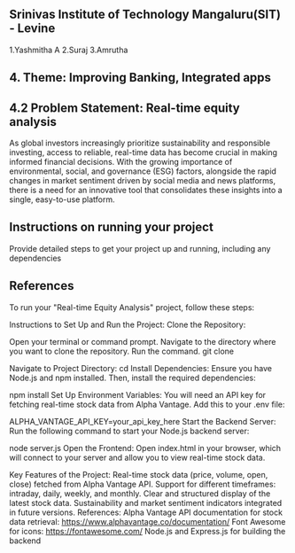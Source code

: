 ## Srinivas Institute of Technology Mangaluru(SIT) - Levine
1.Yashmitha A
2.Suraj
3.Amrutha

## 4. Theme: Improving Banking, Integrated apps
## 4.2 Problem Statement: Real-time equity analysis
As global investors increasingly prioritize sustainability and responsible investing, access to 
reliable, real-time data has become crucial in making informed financial decisions. With the 
growing importance of environmental, social, and governance (ESG) factors, alongside the 
rapid changes in market sentiment driven by social media and news platforms, there is a need 
for an innovative tool that consolidates these insights into a single, easy-to-use platform.

## Instructions on running your project
Provide detailed steps to get your project up and running, including any dependencies

## References
To run your "Real-time Equity Analysis" project, follow these steps:

Instructions to Set Up and Run the Project:
Clone the Repository:

Open your terminal or command prompt.
Navigate to the directory where you want to clone the repository.
Run the command.
git clone <repository-url>

Navigate to Project Directory:
cd <project-directory>
Install Dependencies: Ensure you have Node.js and npm installed. Then, install the required dependencies:

npm install
Set Up Environment Variables: You will need an API key for fetching real-time stock data from Alpha Vantage. Add this to your .env file:

ALPHA_VANTAGE_API_KEY=your_api_key_here
Start the Backend Server: Run the following command to start your Node.js backend server:

node server.js
Open the Frontend: Open index.html in your browser, which will connect to your server and allow you to view real-time stock data.

Key Features of the Project:
Real-time stock data (price, volume, open, close) fetched from Alpha Vantage API.
Support for different timeframes: intraday, daily, weekly, and monthly.
Clear and structured display of the latest stock data.
Sustainability and market sentiment indicators integrated in future versions.
References:
Alpha Vantage API documentation for stock data retrieval: https://www.alphavantage.co/documentation/
Font Awesome for icons: https://fontawesome.com/
Node.js and Express.js for building the backend
